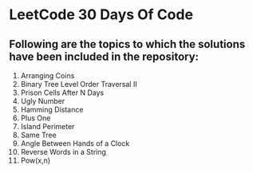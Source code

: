 # LeetCode 30 Days Of Code

## Following are the topics to which the solutions have been included in the repository:
1. Arranging Coins
2. Binary Tree Level Order Traversal II
3. Prison Cells After N Days
4. Ugly Number
5. Hamming Distance
6. Plus One
7. Island Perimeter
13. Same Tree
14. Angle Between Hands of a Clock
15. Reverse Words in a String
16. Pow(x,n)
